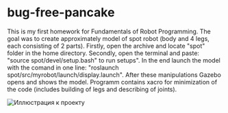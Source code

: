# bug-free-pancake
This is my first homework for Fundamentals of Robot Programming.
The goal was to create approximately model of spot robot (body and 4 legs, each consisting of 2 parts).
Firstly, open the archive and locate "spot" folder in the home directory.
Secondly, open the terminal and paste: "source spot/devel/setup.bash" to run setups".
In the end launch the model with the comand in one line: "roslaunch spot/src/myrobot/launch/display.launch".
After these manipulations Gazebo opens and shows the model.
Programm contains xacro for minimization of the code (includes building of legs and describing of joints).


![Иллюстрация к проекту](https://www.google.com/url?sa=i&source=images&cd=&ved=2ahUKEwiVjIGq0YDlAhVBysQBHbDpBBUQjRx6BAgBEAQ&url=https%3A%2F%2Fwww.technologyreview.com%2Ff%2F614428%2Fboston-dynamics-spot-robot-dog-is-going-on-sale-for-the-first-time%2F&psig=AOvVaw3vpieY-45jbAHRfrfjPP2D&ust=1570210834018098)
